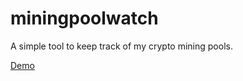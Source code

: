 # miningpoolwatch

A simple tool to keep track of my crypto mining pools.

[Demo](https://quirky-mclean-5575e6.netlify.com/#/)
